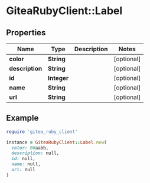 # GiteaRubyClient::Label

## Properties

| Name | Type | Description | Notes |
| ---- | ---- | ----------- | ----- |
| **color** | **String** |  | [optional] |
| **description** | **String** |  | [optional] |
| **id** | **Integer** |  | [optional] |
| **name** | **String** |  | [optional] |
| **url** | **String** |  | [optional] |

## Example

```ruby
require 'gitea_ruby_client'

instance = GiteaRubyClient::Label.new(
  color: 00aabb,
  description: null,
  id: null,
  name: null,
  url: null
)
```

